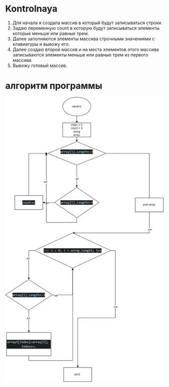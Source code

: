 # Kontrolnaya 
1. Для начала я создала массив в который будут записываться строки.
2. Задаю переменную count в которую будут записываться элементы которые меньше или равные трем.
3. Далее заполняются элементы массива строчными значениями с клавиатуры и вывожу его.
4. Далее создаю второй массив и на места элементов этого массива записываются элементы меньше или равные трем из первого массива. 
5. Вывожу готовый массив.
# алгоритм программы
![](%D0%B0%D0%BB%D0%B3%D0%BE%D1%80%D0%B8%D1%82%D0%BC.png) 